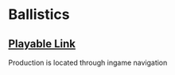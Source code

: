 # Ballistics

## [Playable Link](https://bigelowd-cs450-ai.github.io/Ballistics/)

Production is located through ingame navigation
